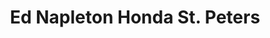 ---
title: "Ed Napleton Honda St. Peters"
url: /saint-peters/ed-napleton-honda-st-peters/
shop: Autohaus
---
